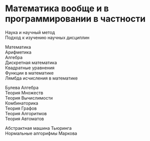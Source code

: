 # Математика вообще и в программировании в частности  
  
Наука и научный метод  
Подход к изучению научных дисциплин  
  
Математика  
Арифметика  
Алгебра  
Дискретная математика  
Квадратные уравнения  
Функции в математике  
Лямбда исчисления в математике  
  
Булева Алгебра  
Теория Множеств  
Теория Вычислимости  
Комбинаторика  
Теория Графов  
Теория Алгоритмов  
Теория Автоматов  
  
Абстрактная машина Тьюринга  
Нормальные алгорифмы Маркова   
